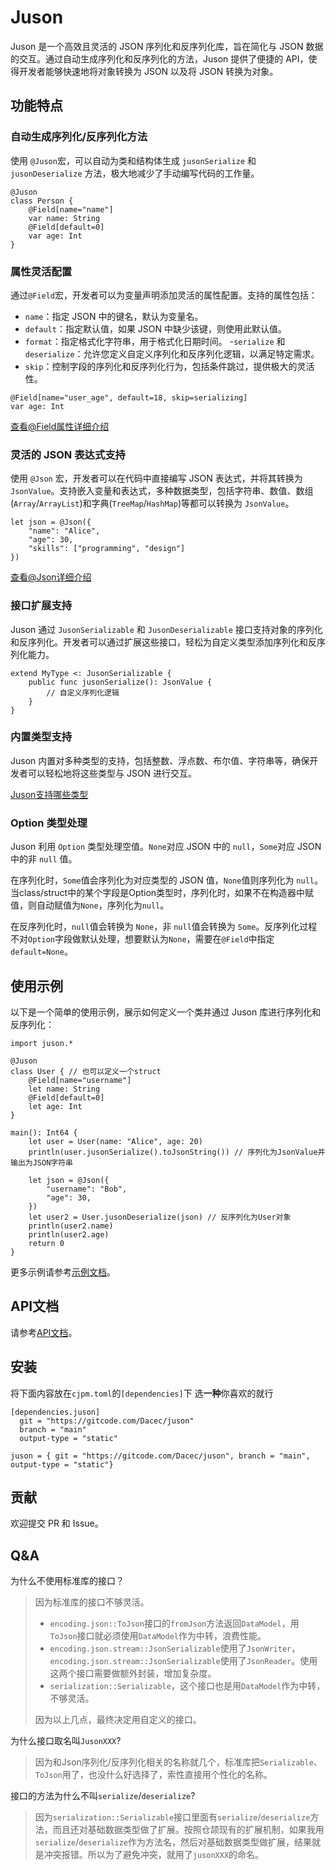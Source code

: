 # Juson

Juson 是一个高效且灵活的 JSON 序列化和反序列化库，旨在简化与 JSON 数据的交互。通过自动生成序列化和反序列化的方法，Juson 提供了便捷的 API，使得开发者能够快速地将对象转换为 JSON 以及将 JSON 转换为对象。

## 功能特点

### 自动生成序列化/反序列化方法

使用 `@Juson`宏，可以自动为类和结构体生成 `jusonSerialize` 和 `jusonDeserialize` 方法，极大地减少了手动编写代码的工作量。

```cj
@Juson
class Person {
    @Field[name="name"]
    var name: String
    @Field[default=0]
    var age: Int
}
```

### 属性灵活配置

通过`@Field`宏，开发者可以为变量声明添加灵活的属性配置。支持的属性包括：

- `name`：指定 JSON 中的键名，默认为变量名。
- `default`：指定默认值，如果 JSON 中缺少该键，则使用此默认值。
- `format`：指定格式化字符串，用于格式化日期时间。
 -`serialize` 和 `deserialize`：允许您定义自定义序列化和反序列化逻辑，以满足特定需求。
- `skip`：控制字段的序列化和反序列化行为，包括条件跳过，提供极大的灵活性。

```cj
@Field[name="user_age", default=18, skip=serializing]
var age: Int
```
[查看@Field属性详细介绍](./docs/api.md#field)

### 灵活的 JSON 表达式支持

使用 `@Json` 宏，开发者可以在代码中直接编写 JSON 表达式，并将其转换为 `JsonValue`。支持嵌入变量和表达式，多种数据类型，包括字符串、数值、数组(`Array`/`ArrayList`)和字典(`TreeMap`/`HashMap`)等都可以转换为 `JsonValue`。

```cj
let json = @Json({
    "name": "Alice",
    "age": 30,
    "skills": ["programming", "design"]
})
```
[查看@Json详细介绍](./docs/api.md#json)

### 接口扩展支持

Juson 通过 `JusonSerializable` 和 `JusonDeserializable` 接口支持对象的序列化和反序列化。开发者可以通过扩展这些接口，轻松为自定义类型添加序列化和反序列化能力。

```cj
extend MyType <: JusonSerializable {
    public func jusonSerialize(): JsonValue {
        // 自定义序列化逻辑
    }
}
```

### 内置类型支持

Juson 内置对多种类型的支持，包括整数、浮点数、布尔值、字符串等，确保开发者可以轻松地将这些类型与 JSON 进行交互。

[Juson支持哪些类型](./docs/api.md#extend-jusonserializable)

### Option 类型处理
Juson 利用 `Option` 类型处理空值。`None`对应 JSON 中的 `null`，`Some`对应 JSON 中的非 `null` 值。

在序列化时，`Some`值会序列化为对应类型的 JSON 值，`None`值则序列化为 `null`。当class/struct中的某个字段是Option类型时，序列化时，如果不在构造器中赋值，则自动赋值为`None`，序列化为`null`。

在反序列化时，`null`值会转换为 `None`，非 `null`值会转换为 `Some`。反序列化过程不对`Option`字段做默认处理，想要默认为`None`，需要在`@Field`中指定`default=None`。

## 使用示例

以下是一个简单的使用示例，展示如何定义一个类并通过 Juson 库进行序列化和反序列化：

```cj
import juson.*

@Juson
class User { // 也可以定义一个struct
    @Field[name="username"]
    let name: String
    @Field[default=0]
    let age: Int
}

main(): Int64 {
    let user = User(name: "Alice", age: 20)
    println(user.jusonSerialize().toJsonString()) // 序列化为JsonValue并输出为JSON字符串

    let json = @Json({
        "username": "Bob",
        "age": 30,
    })
    let user2 = User.jusonDeserialize(json) // 反序列化为User对象
    println(user2.name)
    println(user2.age)
    return 0
}
```
更多示例请参考[示例文档](./docs/samples.md)。

## API文档

请参考[API文档](./docs/api.md)。

## 安装
将下面内容放在`cjpm.toml`的`[dependencies]`下
选**一种**你喜欢的就行
```
[dependencies.juson]
  git = "https://gitcode.com/Dacec/juson"
  branch = "main"
  output-type = "static"
```
```
juson = { git = "https://gitcode.com/Dacec/juson", branch = "main", output-type = "static"}
```

## 贡献
欢迎提交 PR 和 Issue。

## Q&A
为什么不使用标准库的接口？

> 因为标准库的接口不够灵活。
> - `encoding.json::ToJson`接口的`fromJson`方法返回`DataModel`，用`ToJson`接口就必须使用`DataModel`作为中转，浪费性能。
> - `encoding.json.stream::JsonSerializable`使用了`JsonWriter`，`encoding.json.stream::JsonSerializable`使用了`JsonReader`。使用这两个接口需要做额外封装，增加复杂度。
> - `serialization::Serializable`，这个接口也是用`DataModel`作为中转，不够灵活。
> 
> 因为以上几点，最终决定用自定义的接口。

为什么接口取名叫`JusonXXX`?

> 因为和Json序列化/反序列化相关的名称就几个，标准库把`Serializable`、`ToJson`用了，也没什么好选择了，索性直接用个性化的名称。

接口的方法为什么不叫`serialize`/`deserialize`?

>因为`serialization::Serializable`接口里面有`serialize`/`deserialize`方法，而且还对基础数据类型做了扩展。按照仓颉现有的扩展机制，如果我用`serialize`/`deserialize`作为方法名，然后对基础数据类型做扩展，结果就是冲突报错。所以为了避免冲突，就用了`jusonXXX`的命名。